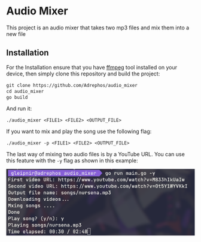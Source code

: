 # Audio Mixer

This project is an audio mixer that takes two mp3 files and mix them into a new file

## Installation
For the Installation ensure that you have [ffmpeg](https://ffmpeg.org/download.html) tool installed on your device,
then simply clone this repository and build the project:
```
git clone https://github.com/Adrephos/audio_mixer
cd audio_mixer
go build
```
And run it:
```
./audio_mixer <FILE1> <FILE2> <OUTPUT_FILE>
```
If you want to mix and play the song use the following flag:
```
./audio_mixer -p <FILE1> <FILE2> <OUTPUT_FILE>
```
The last way of mixing two audio files is by a YouTube URL. You can use this feature with the `-y` flag
as shown in this example:

![YouTube Mixer](./img/2023-05-26_01-39.png)
